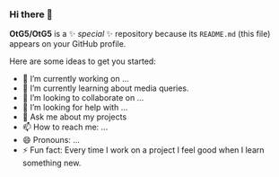 ### Hi there 👋


**OtG5/OtG5** is a ✨ _special_ ✨ repository because its `README.md` (this file) appears on your GitHub profile.

Here are some ideas to get you started:

- 🔭 I’m currently working on ...
- 🌱 I’m currently learning about media queries.
- 👯 I’m looking to collaborate on ...
- 🤔 I’m looking for help with ...
- 💬 Ask me about  my projects
- 📫 How to reach me: ...
- 😄 Pronouns: ...
- ⚡ Fun fact: Every time I work on a project I feel good when I learn something new.

